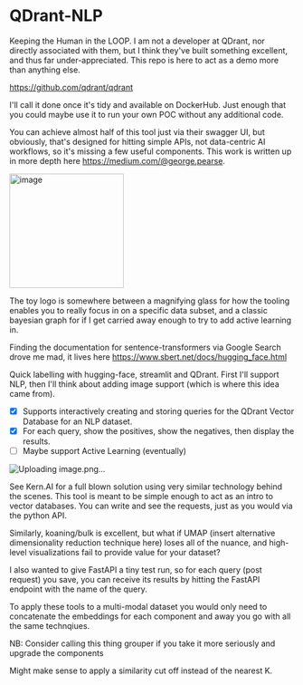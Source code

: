 # QDrant-NLP
Keeping the Human in the LOOP. I am not a developer at QDrant, nor directly associated with them, but I think they've built something excellent, and thus far under-appreciated. This repo is here to act as a demo more than anything else.

https://github.com/qdrant/qdrant

I'll call it done once it's tidy and available on DockerHub. Just enough that you could maybe use it to run your own POC without any additional code. 

You can achieve almost half of this tool just via their swagger UI, but obviously, that's designed for hitting simple APIs, not data-centric AI workflows, so it's missing a few useful components. This work is written up in more depth here https://medium.com/@george.pearse.
 
<img width="202" alt="image" src="https://user-images.githubusercontent.com/47161914/186397107-5706db97-6404-40fd-8ce1-b42bb83249c2.png">

The toy logo is somewhere between a magnifying glass for how the tooling enables you to really focus in on a specific data subset, and a classic bayesian graph for if I get carried away enough to try to add active learning in. 

Finding the documentation for sentence-transformers via Google Search drove me mad, it lives here https://www.sbert.net/docs/hugging_face.html

Quick labelling with hugging-face, streamlit and QDrant. First I'll support NLP, then I'll think about adding image support (which is where this idea came from).

- [X] Supports interactively creating and storing queries for the QDrant Vector Database for an NLP dataset.
- [X] For each query, show the positives, show the negatives, then display the results.
- [ ] Maybe support Active Learning (eventually) 

![Uploading image.png…]()

See Kern.AI for a full blown solution using very similar technology behind the scenes. This tool is meant to be simple enough to act as an intro to vector databases. You can write and see the requests, just as you would via the python API. 

Similarly, koaning/bulk is excellent, but what if UMAP (insert alternative dimensionality reduction technique here) loses all of the nuance, and high-level visualizations fail to provide value for your dataset? 

I also wanted to give FastAPI a tiny test run, so for each query (post request) you save, you can receive its results by hitting the FastAPI endpoint with the name of the query.

To apply these tools to a multi-modal dataset you would only need to concatenate the embeddings for each component and away you go with all the same technqiues. 

NB: Consider calling this thing grouper if you take it more seriously and upgrade the components

Might make sense to apply a similarity cut off instead of the nearest K. 
